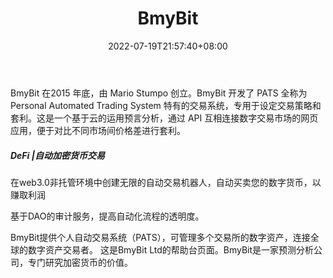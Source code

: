 ﻿---
weight: 
title: "BmyBit"
description: "BmyBit 在2015 年底，由 Mario Stumpo 创立"
date: 2022-07-19T21:57:40+08:00
lastmod: 2022-07-19T16:45:40+08:00
draft: false
authors: ["MineW"]
featuredImage: "bmybit.jpg"
link: "https://bmybit.com/"
tags: ["投资机构","BmyBit"]
categories: ["navigation"]
navigation: ["投资机构"]
lightgallery: true
toc: true
pinned: false
recommend: false
recommend1: false
---
BmyBit 在2015 年底，由 Mario Stumpo 创立。BmyBit 开发了 PATS 全称为 Personal Automated Trading System 特有的交易系统，专用于设定交易策略和套利。这是一个基于云的运用预言分析，通过 API 互相连接数字交易市场的网页应用，便于对比不同市场间价格差进行套利。

##### ‎DeFi |自动加密货币交易‎

‎在web3.0非托管环境中创建无限的自动交易机器人，自动买卖您的数字货币，以赚取利润‎

基于DAO的审计服务，提高自动化流程的透明度。

‎BmyBit提供个人自动交易系统（PATS），可管理多个交易所的数字资产，连接全球的数字资产交易者‎。
‎这是BmyBit Ltd的帮助台页面。‎‎BmyBit是一家预测分析公司，专门研究加密货币的价值。‎